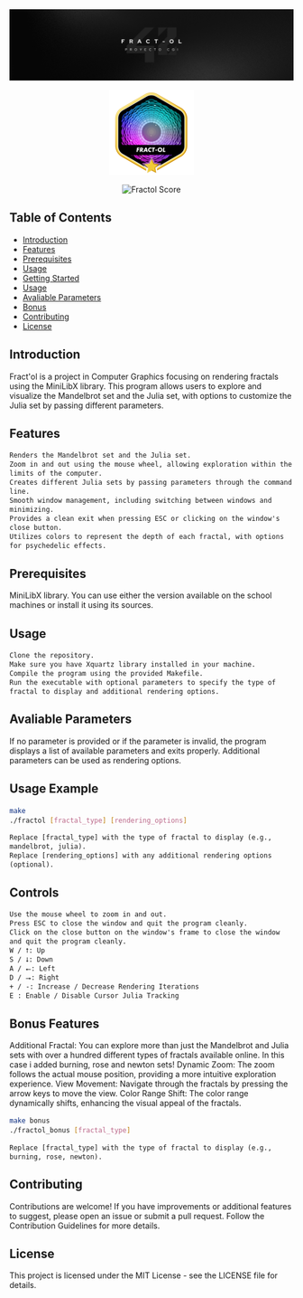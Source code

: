 <a href="https://github.com/francfer-art/42Fractol">
  <img src ="https://raw.githubusercontent.com/15Galan/42_project-readmes/master/banners/cursus/projects/fract-ol-dark.png")>
</a>

<p align="center">
  <a href="https://github.com/francfer-art/42Fractol">
  <img src="https://raw.githubusercontent.com/mcombeau/mcombeau/main/42_badges/fract-olm.png" alt="Fractol Logo">
  </a>
</p>

<p align="center">
  <img src="https://img.shields.io/badge/Score-125%2F100-brightgreen" alt="Fractol Score">
</p>

## Table of Contents

- [Introduction](#introduction)
- [Features](#features)
- [Prerequisites](#Prerequisites)
- [Usage](#Usage)
- [Getting Started](#getting-started)
- [Usage](#usage)
- [Avaliable Parameters](#avaliable-parameters)
- [Bonus](#bonus)
- [Contributing](#contributing)
- [License](#license)

## Introduction

Fract'ol is a project in Computer Graphics focusing on rendering fractals using the MiniLibX library. This program allows users to explore and visualize the Mandelbrot set and the Julia set, with options to customize the Julia set by passing different parameters.

## Features

```
Renders the Mandelbrot set and the Julia set.
Zoom in and out using the mouse wheel, allowing exploration within the limits of the computer.
Creates different Julia sets by passing parameters through the command line.
Smooth window management, including switching between windows and minimizing.
Provides a clean exit when pressing ESC or clicking on the window's close button.
Utilizes colors to represent the depth of each fractal, with options for psychedelic effects.
```

## Prerequisites

MiniLibX library. You can use either the version available on the school machines or install it using its sources.

## Usage

```
Clone the repository.
Make sure you have Xquartz library installed in your machine.
Compile the program using the provided Makefile.
Run the executable with optional parameters to specify the type of fractal to display and additional rendering options.
```

## Avaliable Parameters

If no parameter is provided or if the parameter is invalid, the program displays a list of available parameters and exits properly.
Additional parameters can be used as rendering options.

## Usage Example

```bash
make
./fractol [fractal_type] [rendering_options]
```
```
Replace [fractal_type] with the type of fractal to display (e.g., mandelbrot, julia).
Replace [rendering_options] with any additional rendering options (optional).
```

## Controls

```
Use the mouse wheel to zoom in and out.
Press ESC to close the window and quit the program cleanly.
Click on the close button on the window's frame to close the window and quit the program cleanly.
W / ⭡: Up
S / ⭣: Down
A / ⭠: Left
D / ⭢: Right
+ / -: Increase / Decrease Rendering Iterations
E : Enable / Disable Cursor Julia Tracking
```

## Bonus Features

Additional Fractal: You can explore more than just the Mandelbrot and Julia sets with over a hundred different types of fractals available online. In this case i added burning, rose and newton sets!
Dynamic Zoom: The zoom follows the actual mouse position, providing a more intuitive exploration experience.
View Movement: Navigate through the fractals by pressing the arrow keys to move the view.
Color Range Shift: The color range dynamically shifts, enhancing the visual appeal of the fractals.

```bash
make bonus
./fractol_bonus [fractal_type]
```
```
Replace [fractal_type] with the type of fractal to display (e.g., burning, rose, newton).
```

## Contributing

Contributions are welcome! If you have improvements or additional features to suggest, please open an issue or submit a pull request. Follow the Contribution Guidelines for more details.

## License
This project is licensed under the MIT License - see the LICENSE file for details.

